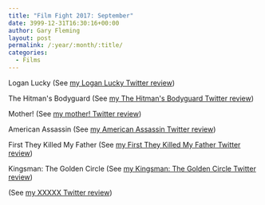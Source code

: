 ```yaml
---
title: "Film Fight 2017: September"
date: 3999-12-31T16:30:16+00:00
author: Gary Fleming
layout: post
permalink: /:year/:month/:title/
categories:
  - Films
---
```


Logan Lucky (See [my Logan Lucky Twitter review](https://twitter.com/garyfleming/status/904339930318503937))

The Hitman's Bodyguard (See [my The Hitman's Bodyguard Twitter review](https://twitter.com/garyfleming/status/907573242096967680))

Mother! (See [my mother! Twitter review](https://twitter.com/garyfleming/status/909493871733886976))

American Assassin (See [my American Assassin Twitter review](https://twitter.com/garyfleming/status/909494288618311680))

First They Killed My Father (See [my First They Killed My Father Twitter review](https://twitter.com/garyfleming/status/910465566732902400))

Kingsman: The Golden Circle (See [my Kingsman: The Golden Circle Twitter review](https://twitter.com/garyfleming/status/910546864914747393))

(See [my XXXXX Twitter review]())
